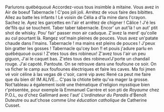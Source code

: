 
Parlurons québéquoué
Accordez-vous tous insimble à mitaine. 
Vous avez in Air de boeuf Tabernacle ! C'pos joli joli.  Arrétez de vous faire des bibittes.
Allez au batte les infants ! 
Lé voisin de Célia a d'la mine dans l'crayon. Sachez le. Ayez les garcettes en l'air et arrêtez de chigner ! Câlice !
J'é les de'fils qui se touchent. Taber taber tabernacle.
Encor' un aut'là ! un aut' ptit shot de whisky. Pou' fair' passer mon air caduque. 
Z'avez la merd' qu'colle au cul pourtant là. Rangez vot'main pleines de pouces.  Vous avez un'patate chaude dans l'mains.
Tabernacle ! ma mains est pleins de pouces ! J'peux bin gratter les gosses ! Tabernacle qu'cey bon !! et pouis j'adure parlu en québéquoué oussi ! 
Z'etes tous des robineux!
Z'avez tous l'air un peu giguon, J'ai le caquet bas.
Z'etes tous des robineux!J'porte un chandail rouge. J'ai capoté. Pantoute. On se retrouve dans une foufoune ce soir. On va ficher le camp aux foufounes électriques et faire les caves.
Ma foi jmen vé voir céline à las vegas dè c'soir, carré vip avec René ca peut me faire que du bien di! IM ALIVE...
C'pas la chtiote béte qu'va mager la grosse.
Not'tableau a également isolé une thématique d'religion mysstique bien r'présentée, pour exemple là Emmanuel Carrère et son pti de *Royaume* chez P.O.L, ou d'chez Gallimard avec l'aut' *L'ordinateur du Paradis* d'Benoît Duteutre ou aut'chose comme *Une éducation catholique* de Catherine Cusset. 
